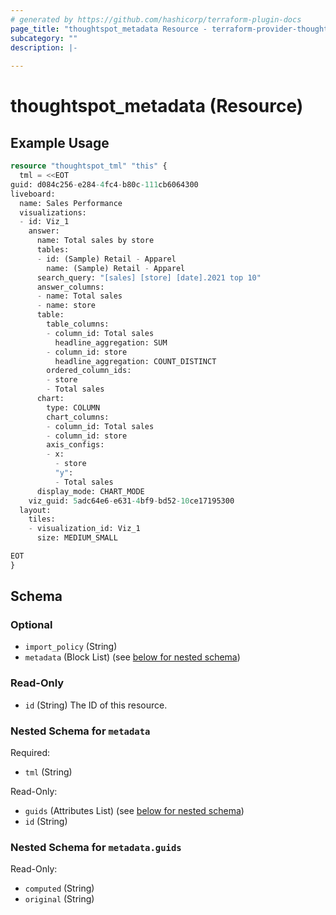```yaml
---
# generated by https://github.com/hashicorp/terraform-plugin-docs
page_title: "thoughtspot_metadata Resource - terraform-provider-thoughtspot"
subcategory: ""
description: |-
  
---
```


# thoughtspot_metadata (Resource)



## Example Usage

```terraform
resource "thoughtspot_tml" "this" {
  tml = <<EOT
guid: d084c256-e284-4fc4-b80c-111cb6064300
liveboard:
  name: Sales Performance
  visualizations:
  - id: Viz_1
    answer:
      name: Total sales by store
      tables:
      - id: (Sample) Retail - Apparel
        name: (Sample) Retail - Apparel
      search_query: "[sales] [store] [date].2021 top 10"
      answer_columns:
      - name: Total sales
      - name: store
      table:
        table_columns:
        - column_id: Total sales
          headline_aggregation: SUM
        - column_id: store
          headline_aggregation: COUNT_DISTINCT
        ordered_column_ids:
        - store
        - Total sales
      chart:
        type: COLUMN
        chart_columns:
        - column_id: Total sales
        - column_id: store
        axis_configs:
        - x:
          - store
          "y":
          - Total sales
      display_mode: CHART_MODE
    viz_guid: 5adc64e6-e631-4bf9-bd52-10ce17195300
  layout:
    tiles:
    - visualization_id: Viz_1
      size: MEDIUM_SMALL

EOT
}
```

<!-- schema generated by tfplugindocs -->
## Schema

### Optional

- `import_policy` (String)
- `metadata` (Block List) (see [below for nested schema](#nestedblock--metadata))

### Read-Only

- `id` (String) The ID of this resource.

<a id="nestedblock--metadata"></a>
### Nested Schema for `metadata`

Required:

- `tml` (String)

Read-Only:

- `guids` (Attributes List) (see [below for nested schema](#nestedatt--metadata--guids))
- `id` (String)

<a id="nestedatt--metadata--guids"></a>
### Nested Schema for `metadata.guids`

Read-Only:

- `computed` (String)
- `original` (String)
